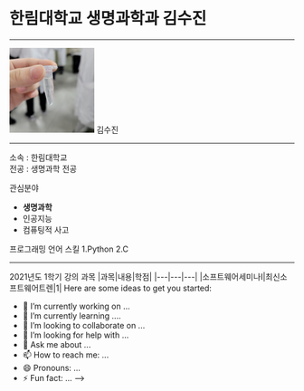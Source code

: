 # 한림대학교 생명과학과 김수진
---
<img src=20210427_171640.jpg height=150 width=150>
김수진

---

소속 : 한림대학교   
전공 : 생명과학 전공

관심분야   
* **생명과학**
* 인공지능
* 컴퓨팅적 사고

프로그래밍 언어 스킬
1.Python
2.C

------------------

2021년도 1학기 강의 과목
|과목|내용|학점|
|---|---|---|
|소프트웨어세미나I|최신소프트웨어트렌|1|
Here are some ideas to get you started:

- 🔭 I’m currently working on ...
- 🌱 I’m currently learning ....
- 👯 I’m looking to collaborate on ...
- 🤔 I’m looking for help with ...
- 💬 Ask me about ...
- 📫 How to reach me: ...
- 😄 Pronouns: ...
- ⚡ Fun fact: ...
-->
